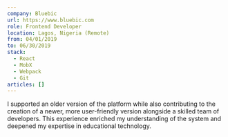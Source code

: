 ```yaml
---
company: Bluebic
url: https://www.bluebic.com
role: Frontend Developer
location: Lagos, Nigeria (Remote)
from: 04/01/2019
to: 06/30/2019
stack:
  - React
  - MobX
  - Webpack
  - Git
articles: []
---
```

I supported an older version of the platform while also contributing to the creation of a newer, more user-friendly version alongside a skilled team of developers. This experience enriched my understanding of the system and deepened my expertise in educational technology.
